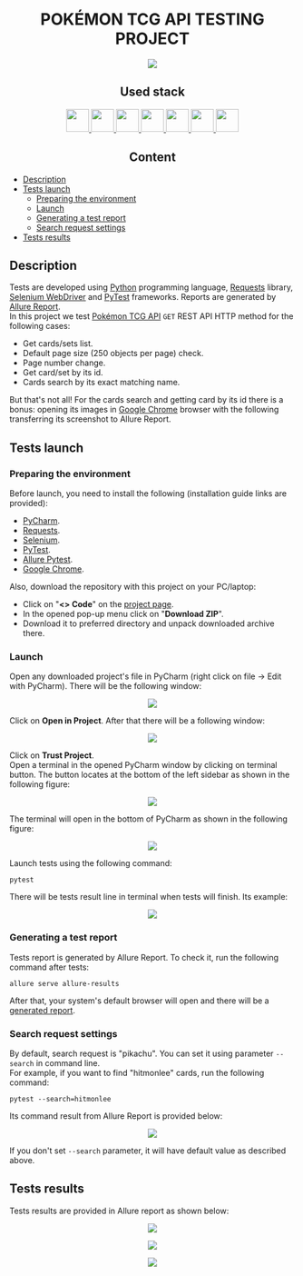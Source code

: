 <h1 align="center">POKÉMON TCG API TESTING PROJECT</h1>  
<p align="center">
    <img src="resources/pokemon_logo.svg"/>
</p>

<h2 align="center">Used stack</h2>
<p align="center">
    <a href="https://www.python.org/">
        <img src="resources/python-original.svg" height="40" width="40" />
    </a>
    <a href="https://www.jetbrains.com/pycharm/">
        <img src="resources/pycharm-logo.svg" height="40" width="40" />
    </a>
    <a href="https://restfulapi.net/http-methods/">
        <img src="resources/rest-api-icon.svg" height="40" width="40" />
    </a>
    <a href="https://www.selenium.dev/documentation/webdriver/">
        <img src="resources/selenium-original.svg" height="40" width="40" />
    </a>
    <a href="https://docs.pytest.org/">
        <img src="resources/pytest-original.svg" height="40" width="40" />
    </a>
    <a href="https://git-scm.com/">
        <img src="resources/git-original.svg" height="40" width="40" />
    </a>
    <a href="https://allurereport.org/">
        <img src="resources/allure-report-logo.svg" height="40" width="40" />
    </a>
</p>  

<h2 align="center">Content</h2>  

* [Description](#description)  
* [Tests launch](#tests-launch)  
   * [Preparing the environment](#preparing-the-environment)  
   * [Launch](#launch)  
   * [Generating a test report](#generating-a-test-report)  
   * [Search request settings](#search-request-settings)
* [Tests results](#tests-results)  

## Description

Tests are developed using [Python](https://www.python.org/) programming language, [Requests](https://pypi.org/project/requests/) library, [Selenium WebDriver](https://www.selenium.dev/documentation/webdriver/) and [PyTest](https://docs.pytest.org/) frameworks. Reports are generated by [Allure Report](https://allurereport.org/).  
In this project we test [Pokémon TCG API](https://docs.pokemontcg.io/) ```GET``` REST API HTTP method for the following cases:
* Get cards/sets list.
* Default page size (250 objects per page) check.
* Page number change.
* Get card/set by its id.
* Cards search by its exact matching name.

But that's not all! For the cards search and getting card by its id there is a bonus: opening its images in [Google Chrome](https://www.google.com/intl/en_us/chrome/) browser with the following transferring its screenshot to Allure Report.

## Tests launch

### Preparing the environment

Before launch, you need to install the following (installation guide links are provided):  
* [PyCharm](https://www.jetbrains.com/pycharm/).  
* [Requests](https://pypi.org/project/requests/).  
* [Selenium](https://selenium-python.readthedocs.io/installation.html).  
* [PyTest](https://docs.pytest.org/en/7.4.x/getting-started.html#install-pytest).  
* [Allure Pytest](https://pypi.org/project/allure-pytest/).  
* [Google Chrome](https://www.google.com/intl/en_us/chrome/).

Also, download the repository with this project on your PC/laptop:  
* Click on "**<> Code**" on the [project page](https://github.com/engovadzip/pokemon_API_project).  
* In the opened pop-up menu click on "**Download ZIP**".  
* Download it to preferred directory and unpack downloaded archive there.  

### Launch

Open any downloaded project's file in PyCharm (right click on file -> Edit with PyCharm). There will be the following window:  
<p align="center">
    <img src="resources/pycharm_project.png"/>
</p>

Click on **Open in Project**. After that there will be a following window:  
<p align="center">
    <img src="resources/trust_project.png"/>
</p>

Click on **Trust Project**.  
Open a terminal in the opened PyCharm window by clicking on terminal button. The button locates at the bottom of the left sidebar as shown in the following figure:
<p align="center">
    <img src="resources/terminal.png"/>
</p>
The terminal will open in the bottom of PyCharm as shown in the following figure:
<p align="center">
    <img src="resources/opened_terminal.png"/>
</p>

Launch tests using the following command:  
```
pytest
```
There will be tests result line in terminal when tests will finish. Its example:  
<p align="center">
    <img src="resources/tests-result.png"/>
</p>

### Generating a test report

Tests report is generated by Allure Report. To check it, run the following command after tests:  
```
allure serve allure-results
```  
After that, your system's default browser will open and there will be a [generated report](#tests-results).  

### Search request settings

By default, search request is "pikachu". You can set it using parameter ```--search``` in command line.  
For example, if you want to find "hitmonlee" cards, run the following command:
```
pytest --search=hitmonlee
```  
Its command result from Allure Report is provided below:
<p align="center">
    <img src="resources/hitmonlee_card.png" />  
</p>  

If you don't set ```--search``` parameter, it will have default value as described above.

## Tests results
Tests results are provided in Allure report as shown below:
<p align="center">
    <img src="resources/allure-report.png" />  
</p>  
<p align="center">
    <img src="resources/allure-report_2.png" />  
</p>  
<p align="center">
    <img src="resources/allure-report_3.png" />  
</p>  
